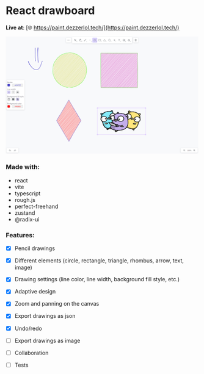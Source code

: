 # React drawboard
**Live at**: [:globe_with_meridians: https://paint.dezzerlol.tech/](https://paint.dezzerlol.tech/)

![Drawboard screenshot](drwbrd.png)

### Made with:
- react
- vite
- typescript
- rough.js
- perfect-freehand
- zustand
- @radix-ui

### Features:
  - [x] Pencil drawings
  - [x] Different elements (circle, rectangle, triangle, rhombus, arrow, text, image)
  - [x] Drawing settings (line color, line width, background fill style, etc.)
  - [x] Adaptive design
  - [x] Zoom and panning on the canvas
  - [x] Export drawings as json
  - [x] Undo/redo  
  - [ ] Export drawings as image
  - [ ] Collaboration
  - [ ] Tests
  
